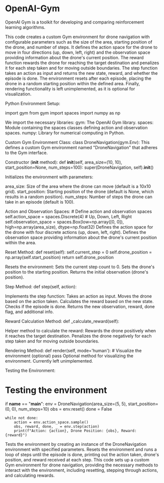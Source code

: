 # OpenAI-Gym
OpenAI Gym is a toolkit for developing and comparing reinforcement learning algorithms.

This code creates a custom Gym environment for drone navigation with configurable parameters such as the size of the area, starting position of the drone, and number of steps. It defines the action space for the drone to move in four directions (up, down, left, right) and the observation space providing information about the drone's current position. The reward function rewards the drone for reaching the target destination and penalizes it for each step taken and for moving outside boundaries. The step function takes an action as input and returns the new state, reward, and whether the episode is done. The environment resets after each episode, placing the drone in a random starting position within the defined area. Finally, rendering functionality is left unimplemented, as it is optional for visualization.

Python Environment Setup:

import gym
from gym import spaces
import numpy as np

We import the necessary libraries:
gym: The OpenAI Gym library.
spaces: Module containing the spaces classes defining action and observation spaces.
numpy: Library for numerical computing in Python.

Custom Gym Environment Class:
class DroneNavigation(gym.Env):
This defines a custom Gym environment named "DroneNavigation" that adheres to the Gym interface.

Constructor (__init__ method):
    def __init__(self, area_size=(10, 10), start_position=None, num_steps=100):
        super(DroneNavigation, self).__init__()
        
Initializes the environment with parameters:

area_size: Size of the area where the drone can move (default is a 10x10 grid).
start_position: Starting position of the drone (default is None, which results in a random position).
num_steps: Number of steps the drone can take in an episode (default is 100).

Action and Observation Spaces:
        # Define action and observation spaces
        self.action_space = spaces.Discrete(4)  # Up, Down, Left, Right
        self.observation_space = spaces.Box(low=np.array([0, 0]), high=np.array(area_size), dtype=np.float32)
Defines the action space for the drone with four discrete actions (up, down, left, right).
Defines the observation space providing information about the drone's current position within the area.

Reset Method:
    def reset(self):
        self.current_step = 0
        self.drone_position = np.array(self.start_position)
        return self.drone_position
        
Resets the environment:
Sets the current step count to 0.
Sets the drone's position to the starting position.
Returns the initial observation (drone's position).

Step Method:
    def step(self, action):
    
Implements the step function:
Takes an action as input.
Moves the drone based on the action taken.
Calculates the reward based on the new state.
Checks if the episode is done.
Returns the new observation, reward, done flag, and additional info.

Reward Calculation Method:
    def _calculate_reward(self):
    
Helper method to calculate the reward:
Rewards the drone positively when it reaches the target destination.
Penalizes the drone negatively for each step taken and for moving outside boundaries.

Rendering Method:
    def render(self, mode='human'):
        # Visualize the environment (optional)
        pass
Optional method for visualizing the environment.
Currently left unimplemented.

Testing the Environment:
# Testing the environment
if __name__ == "__main__":
    env = DroneNavigation(area_size=(5, 5), start_position=(0, 0), num_steps=10)
    obs = env.reset()
    done = False
    
    while not done:
        action = env.action_space.sample()
        obs, reward, done, _ = env.step(action)
        print(f"Action: {action}, Drone Position: {obs}, Reward: {reward}")
        
Tests the environment by creating an instance of the DroneNavigation environment with specified parameters.
Resets the environment and runs a loop of steps until the episode is done, printing out the action taken, drone's position, and reward received at each step.
This code sets up a custom Gym environment for drone navigation, providing the necessary methods to interact with the environment, including resetting, stepping through actions, and calculating rewards.



